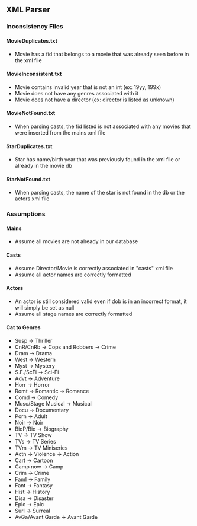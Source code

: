 ## XML Parser
### Inconsistency Files
#### MovieDuplicates.txt
- Movie has a fid that belongs to a movie that was already seen before in the xml file
#### MovieInconsistent.txt
- Movie contains invalid year that is not an int (ex: 19yy, 199x)
- Movie does not have any genres associated with it
- Movie does not have a director (ex: director is listed as unknown)
#### MovieNotFound.txt
- When parsing casts, the fid listed is not associated with any movies that were inserted from the mains xml file
#### StarDuplicates.txt
- Star has name/birth year that was previously found in the xml file or already in the movie db
#### StarNotFound.txt
- When parsing casts, the name of the star is not found in the db or the actors xml file


### Assumptions
#### Mains
- Assume all movies are not already in our database
#### Casts
- Assume Director/Movie is correctly associated in "casts" xml file
- Assume all actor names are correctly formatted
#### Actors
- An actor is still considered valid even if dob is in an incorrect format, it will simply be set as null
- Assume all stage names are correctly formatted

#### Cat to Genres
- Susp -> Thriller
- CnR/CnRb -> Cops and Robbers -> Crime
- Dram -> Drama
- West -> Western
- Myst -> Mystery
- S.F./ScFi -> Sci-Fi
- Advt -> Adventure
- Horr -> Horror
- Romt -> Romantic -> Romance
- Comd -> Comedy
- Musc/Stage Musical -> Musical
- Docu -> Documentary
- Porn -> Adult
- Noir -> Noir
- BioP/Bio -> Biography
- TV -> TV Show
- TVs -> TV Series
- TVm -> TV Miniseries
- Actn -> Violence -> Action
- Cart -> Cartoon
- Camp now -> Camp
- Crim -> Crime
- Faml -> Family
- Fant -> Fantasy
- Hist -> History
- Disa -> Disaster
- Epic -> Epic
- Surl -> Surreal
- AvGa/Avant Garde -> Avant Garde